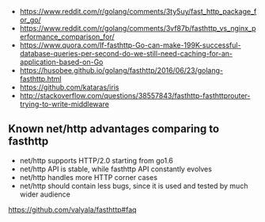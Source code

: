 - https://www.reddit.com/r/golang/comments/3ty5uy/fast_http_package_for_go/
- https://www.reddit.com/r/golang/comments/3vf87b/fasthttp_vs_nginx_performance_comparison_for/
- https://www.quora.com/If-fasthttp-Go-can-make-199K-successful-database-queries-per-second-do-we-still-need-caching-for-an-application-based-on-Go
- https://husobee.github.io/golang/fasthttp/2016/06/23/golang-fasthttp.html
- https://github.com/kataras/iris
- http://stackoverflow.com/questions/38557843/fasthttp-fasthttprouter-trying-to-write-middleware

## Known net/http advantages comparing to fasthttp

- net/http supports HTTP/2.0 starting from go1.6
- net/http API is stable, while fasthttp API constantly evolves
- net/http handles more HTTP corner cases
- net/http should contain less bugs, since it is used and tested by much wider audience

https://github.com/valyala/fasthttp#faq
